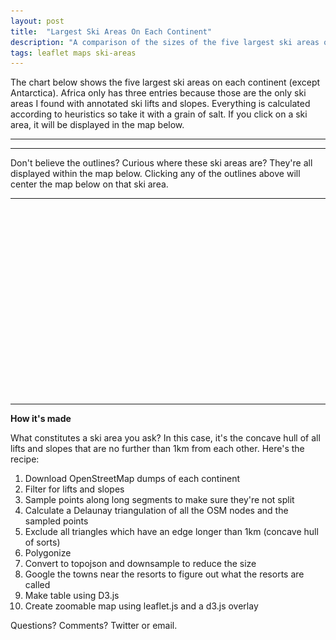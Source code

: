 ```yaml
---
layout: post
title:  "Largest Ski Areas On Each Continent"
description: "A comparison of the sizes of the five largest ski areas on each continent."
tags: leaflet maps ski-areas
---
```

<meta charset="utf-8"> 
<img itemprop="image" src="/img/layouts_upon_layouts_itemprop.png" style='display:none' width=200 height=130>

The chart below shows the five largest ski areas on each continent (except
Antarctica). Africa only has three entries because those are the only ski areas
I found with annotated ski lifts and slopes.  Everything is calculated
according to heuristics so take it with a grain of salt. If you click on
a ski area, it will be displayed in the map below.

<link rel='stylesheet' href='/css/largest-ski-areas.css'>
<link rel="stylesheet" href="/css/leaflet.css">

<hr>
<div id="compare-area"></div>
<hr>

Don't believe the outlines? Curious where these ski areas are?  They're all
displayed within the map below.  Clicking any of the outlines above will
center the map below on that ski area.

<hr>
<a name='#map-area'></a>
<div id="map-area" style="height: 300px; width: 550px;"></div>
<hr>
<b>How it's made</b>

What constitutes a ski area you ask? In this case, it's the concave hull of
all lifts and slopes that are no further than 1km from each other. Here's the recipe:

1. Download OpenStreetMap dumps of each continent
2. Filter for lifts and slopes
3. Sample points along long segments to make sure they're not split
4. Calculate a Delaunay triangulation of all the OSM nodes and the sampled points
5. Exclude all triangles which have an edge longer than 1km (concave hull of sorts)
6. Polygonize
7. Convert to topojson and downsample to reduce the size
8. Google the towns near the resorts to figure out what the resorts are called
9. Make table using D3.js
10. Create zoomable map using leaflet.js and a d3.js overlay

Questions? Comments? Twitter or email.

<script src="/js/lib/d3.min.js"></script>
<script src="/js/lib/topojson.v1.min.js"></script>
<script src="/js/lib/d3-grid.js"></script>
<script src="/js/lib/leaflet.js"></script>
<script src="/js/largest-ski-areas.js"></script>
<script src="/js/ski-area-map.js"></script>
<script>

var skiAreasFn = '/jsons/largest-ski-areas/topn.topo'

var map = drawSkiMap('map-area', skiAreasFn);
compareMaps(skiAreasFn, map);

</script>

